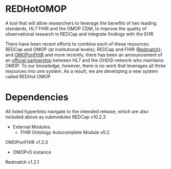 # REDHotOMOP
A tool that will allow researchers to leverage the benefits of two leading standards, HL7 FHIR and the OMOP CDM, to improve the quality of observational research in REDCap and integrate findings with the EHR.

There have been recent efforts to combine each of these resources: REDCap and OMOP (at institutional levels); REDCap and FHIR ([Redmatch](https://github.com/aehrc/redmatch)); and [OMOPonFHIR](https://github.com/omoponfhir/omoponfhir-main) and more recently, there has been an announcement of an [official partnership](https://www.ohdsi.org/ohdsi-hl7-collaboration/) between HL7 and the OHDSI network who maintains OMOP. To our knowledge, however, there is no work that leverages all three resources into one system. As a result, we are developing a new system called REDHot OMOP

# Dependencies
All listed hyperlinks navigate to the intended release, which are also included above as submodules
REDCap v10.2.3
* External Modules:
  * FHIR Ontology Autocomplete Module v0.2

OMOPonFHIR v1.2.0
* OMOPv5 instance

Redmatch v1.2.1
